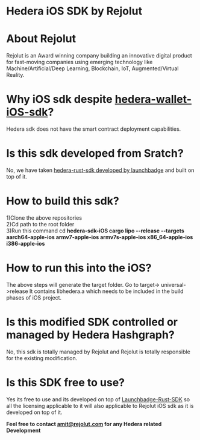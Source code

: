 # Hedera iOS SDK by Rejolut

# About Rejolut

Rejolut is an Award winning company building an innovative digital product for fast-moving companies using emerging technology like Machine/Artificial/Deep Learning, Blockchain, IoT, Augmented/Virtual Reality.

# Why iOS sdk despite [hedera-wallet-iOS-sdk](https://github.com/hashgraph/hedera-wallet-ios)?

Hedera sdk does not have the smart contract deployment capabilities.

# Is this sdk developed from Sratch?

No, we have taken [hedera-rust-sdk developed by launchbadge](https://github.com/launchbadge/hedera-sdk-rust) and built on top of it.

# How to build this sdk?
1)Clone the above repositories<br>
2)Cd path to the root folder<br> 
3)Run this command cd <b>hedera-sdk-iOS cargo lipo --release --targets aarch64-apple-ios armv7-apple-ios armv7s-apple-ios x86_64-apple-ios i386-apple-ios</b>

# How to run this into the iOS?
The above steps will generate the target folder. Go to target-> universal->release
It contains libhedera.a which needs to be included in the build phases of iOS project.

# Is this modified SDK controlled or managed by Hedera Hashgraph?
No, this sdk is totally managed by Rejolut and Rejolut is totally responsible for the existing modification.

# Is this SDK free to use?
Yes its free to use and its developed on top of [Launchbadge-Rust-SDK](https://github.com/launchbadge/hedera-sdk-rust) so all the licensing applicable to it will also applicable to Rejolut iOS sdk as it is developed on top of it.

<b>Feel free to contact amit@rejolut.com for any Hedera related Development</b>


